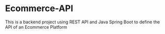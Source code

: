 # Ecommerce-API
This is a backend project using REST API and Java Spring Boot to define the API of an Ecommerce Platform
